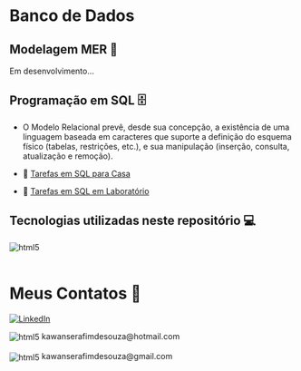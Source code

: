 # **Banco de Dados**

## **Modelagem MER 🎨**

Em desenvolvimento...

## **Programação em SQL 🗄️**

- O Modelo Relacional prevê, desde sua concepção, a existência de
uma linguagem baseada em caracteres que suporte a definição do
esquema físico (tabelas, restrições, etc.), e sua manipulação (inserção,
consulta, atualização e remoção).

- 📌 [Tarefas em SQL para Casa](https://github.com/KawanSerafim/Banco_De_Dados/tree/main/SQL/Casa)
- 📌 [Tarefas em SQL em Laboratório](https://github.com/KawanSerafim/Banco_De_Dados/tree/main/SQL/Laboratório)

## **Tecnologias utilizadas neste repositório 💻**
<div style="display: inline_block">
    <img align="center" alt="html5" src="https://img.shields.io/badge/MySQL-00000F?style=for-the-badge&logo=mysql&logoColor=white" />
</div><br/>

# **Meus Contatos** 📱

[![LinkedIn](https://img.shields.io/badge/LinkedIn-0077B5?style=for-the-badge&logo=linkedin&logoColor=white)](https://www.linkedin.com/in/kawan-serafim/)
<div style="display: inline_block">
    <img align="center" alt="html5" src="https://img.shields.io/badge/Microsoft_Outlook-0078D4?style=for-the-badge&logo=microsoft-outlook&logoColor=white" />
    kawanserafimdesouza@hotmail.com
</div><br/>
<div style="display: inline_block">
    <img align="center" alt="html5" src="https://img.shields.io/badge/Gmail-D14836?style=for-the-badge&logo=gmail&logoColor=white" />
    kawanserafimdesouza@gmail.com
</div><br/>

